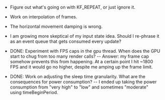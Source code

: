 - Figure out what's going on with KF_REPEAT, or just ignore it.
- Work on interpolation of frames.
- The horizontal movement damping is wrong.
- I am growing more skeptical of my input state idea. Should I re-phrase it as an event queue that gets consumed every update?

- DONE: Experiment with FPS caps in the gpu thread. When does the GPU start to chug from too many render calls?
-- Answer: my frame cap somehow prevents this from happening. At a certain point I hit ~1800 FPS and it would go no higher, despite me amping up the frame limit.
- DONE: Work on adjusting the sleep time granularity. What are the consequences for power consumption?
-- I ended up taking the power consumption from "very high" to "low" and sometimes "moderate" using timeBeginPeriod.
